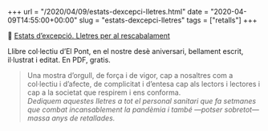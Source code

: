 +++
url = "/2020/04/09/estats-dexcepci-lletres.html"
date = "2020-04-09T14:55:00+00:00"
slug = "estats-dexcepci-lletres"
tags = ["retalls"]
+++

📖 [Estats d’excepció. Lletres per al rescabalament](http://elpontdeleslletres.cat/estatsdexcepcio/)

Llibre col·lectiu d’El Pont, en el nostre desè aniversari, bellament escrit, il·lustrat i editat. En PDF, gratis.

> Una mostra d’orgull, de força i de vigor, cap a nosaltres com a col·lectiu i d’afecte, de complicitat i d’entesa cap als lectors i lectores i cap a la societat que respirem i ens conforma.   
*Dediquem aquestes lletres a tot el personal sanitari que fa setmanes que combat incansablement la pandèmia i també —potser sobretot— massa anys de retallades.*
